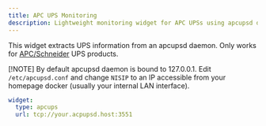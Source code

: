 ```yaml
---
title: APC UPS Monitoring
description: Lightweight monitoring widget for APC UPSs using apcupsd daemon
---
```


This widget extracts UPS information from an apcupsd daemon. 
Only works for [APC/Schneider](https://www.se.com/us/en/product-range/61915-smartups/#products) UPS products.

[!NOTE]
By default apcupsd daemon is bound to 127.0.0.1. Edit ```/etc/apcupsd.conf``` and change ```NISIP``` to an IP accessible from your homepage docker (usually your internal LAN interface).

```yaml
widget:
  type: apcups
  url: tcp://your.acpupsd.host:3551  
```
